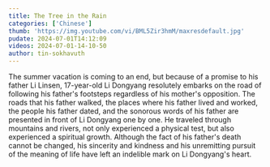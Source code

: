 ```yaml
---
title: The Tree in the Rain
categories: ['Chinese']
thumb: 'https://img.youtube.com/vi/BML5Zir3hmM/maxresdefault.jpg'
pudate: 2024-07-01T14:12:09
videos: 2024-07-01-14-10-50
author: tin-sokhavuth
---
```

The summer vacation is coming to an end, but because of a promise to his father Li Linsen, 17-year-old Li Dongyang resolutely embarks on the road of following his father's footsteps regardless of his mother's opposition. The roads that his father walked, the places where his father lived and worked, the people his father dated, and the sonorous words of his father are presented in front of Li Dongyang one by one. He traveled through mountains and rivers, not only experienced a physical test, but also experienced a spiritual growth. Although the fact of his father's death cannot be changed, his sincerity and kindness and his unremitting pursuit of the meaning of life have left an indelible mark on Li Dongyang's heart.